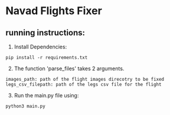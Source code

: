 # Navad Flights Fixer

## running instructions:
1. Install Dependencies:
```
pip install -r requirements.txt
```

2. The function 'parse_files' takes 2 arguments. 
```
images_path: path of the flight images direcotry to be fixed
legs_csv_filepath: path of the legs csv file for the flight
```

3. Run the main.py file using:
```
python3 main.py
```